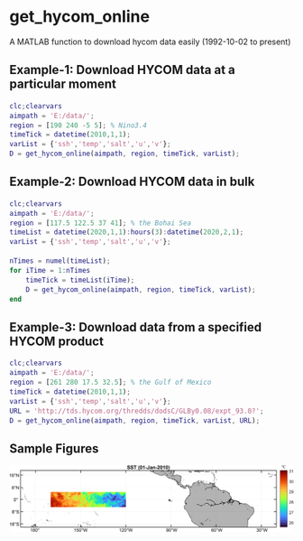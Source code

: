 # get_hycom_online
A MATLAB function to download hycom data easily (1992-10-02 to present)


## Example-1: Download HYCOM data at a particular moment
```Matlab
clc;clearvars
aimpath = 'E:/data/';
region = [190 240 -5 5]; % Nino3.4
timeTick = datetime(2010,1,1);
varList = {'ssh','temp','salt','u','v'};    
D = get_hycom_online(aimpath, region, timeTick, varList);
```
## Example-2: Download HYCOM data in bulk
```Matlab
clc;clearvars
aimpath = 'E:/data/';
region = [117.5 122.5 37 41]; % the Bohai Sea
timeList = datetime(2020,1,1):hours(3):datetime(2020,2,1);
varList = {'ssh','temp','salt','u','v'};

nTimes = numel(timeList);
for iTime = 1:nTimes
    timeTick = timeList(iTime);
    D = get_hycom_online(aimpath, region, timeTick, varList);
end
```
## Example-3: Download data from a specified HYCOM product
```Matlab
clc;clearvars
aimpath = 'E:/data/';
region = [261 280 17.5 32.5]; % the Gulf of Mexico
timeTick = datetime(2010,1,1);
varList = {'ssh','temp','salt','u','v'};    
URL = 'http://tds.hycom.org/thredds/dodsC/GLBy0.08/expt_93.0?';
D = get_hycom_online(aimpath, region, timeTick, varList, URL);
```

## Sample Figures
![avatar](/figures/nino34.png)
